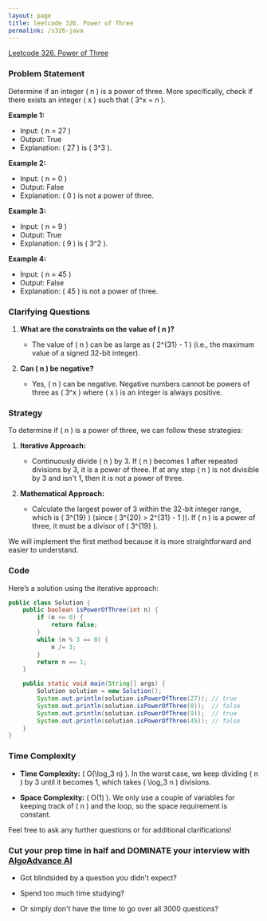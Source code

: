 ```yaml
---
layout: page
title: leetcode 326. Power of Three
permalink: /s326-java
---
```

[Leetcode 326. Power of Three](https://algoadvance.github.io/algoadvance/l326)
### Problem Statement

Determine if an integer \( n \) is a power of three. More specifically, check if there exists an integer \( x \) such that \( 3^x = n \).

**Example 1:**

- Input: \( n = 27 \)
- Output: True
- Explanation: \( 27 \) is \( 3^3 \).

**Example 2:**

- Input: \( n = 0 \)
- Output: False
- Explanation: \( 0 \) is not a power of three.

**Example 3:**

- Input: \( n = 9 \)
- Output: True
- Explanation: \( 9 \) is \( 3^2 \).

**Example 4:**

- Input: \( n = 45 \)
- Output: False
- Explanation: \( 45 \) is not a power of three.

### Clarifying Questions

1. **What are the constraints on the value of \( n \)?**
   - The value of \( n \) can be as large as \( 2^{31} - 1 \) (i.e., the maximum value of a signed 32-bit integer).

2. **Can \( n \) be negative?**
   - Yes, \( n \) can be negative. Negative numbers cannot be powers of three as \( 3^x \) where \( x \) is an integer is always positive.

### Strategy

To determine if \( n \) is a power of three, we can follow these strategies:

1. **Iterative Approach:**
   - Continuously divide \( n \) by 3. If \( n \) becomes 1 after repeated divisions by 3, it is a power of three. If at any step \( n \) is not divisible by 3 and isn't 1, then it is not a power of three.

2. **Mathematical Approach:**
   - Calculate the largest power of 3 within the 32-bit integer range, which is \( 3^{19} \) (since \( 3^{20} > 2^{31} - 1 \)). If \( n \) is a power of three, it must be a divisor of \( 3^{19} \).

We will implement the first method because it is more straightforward and easier to understand.

### Code

Here’s a solution using the iterative approach:

```java
public class Solution {
    public boolean isPowerOfThree(int n) {
        if (n <= 0) {
            return false;
        }
        while (n % 3 == 0) {
            n /= 3;
        }
        return n == 1;
    }

    public static void main(String[] args) {
        Solution solution = new Solution();
        System.out.println(solution.isPowerOfThree(27)); // true
        System.out.println(solution.isPowerOfThree(0));  // false
        System.out.println(solution.isPowerOfThree(9));  // true
        System.out.println(solution.isPowerOfThree(45)); // false
    }
}
```

### Time Complexity

- **Time Complexity:** \( O(\log_3 n) \). In the worst case, we keep dividing \( n \) by 3 until it becomes 1, which takes \( \log_3 n \) divisions.
  
- **Space Complexity:** \( O(1) \). We only use a couple of variables for keeping track of \( n \) and the loop, so the space requirement is constant.

Feel free to ask any further questions or for additional clarifications!


### Cut your prep time in half and DOMINATE your interview with [AlgoAdvance AI](https://algoAdvance.com)

- Got blindsided by a question you didn't expect?

- Spend too much time studying?

- Or simply don't have the time to go over all 3000 questions?

